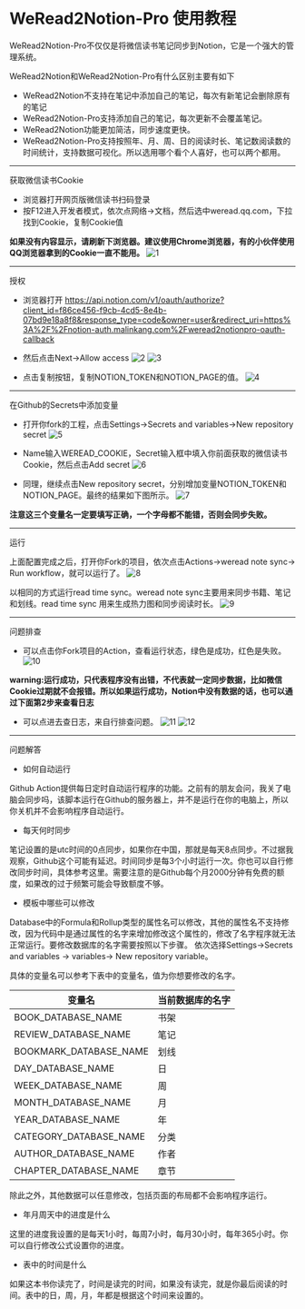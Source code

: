 # WeRead2Notion-Pro 使用教程

WeRead2Notion-Pro不仅仅是将微信读书笔记同步到Notion，它是一个强大的管理系统。

WeRead2Notion和WeRead2Notion-Pro有什么区别主要有如下

- WeRead2Notion不支持在笔记中添加自己的笔记，每次有新笔记会删除原有的笔记
- WeRead2Notion-Pro支持添加自己的笔记，每次更新不会覆盖笔记。
- WeRead2Notion功能更加简洁，同步速度更快。
- WeRead2Notion-Pro支持按照年、月、周、日的阅读时长、笔记数阅读数的时间统计，支持数据可视化。所以选用哪个看个人喜好，也可以两个都用。

---

获取微信读书Cookie

- 浏览器打开网页版微信读书扫码登录
- 按F12进入开发者模式，依次点网络->文档，然后选中weread.qq.com，下拉找到Cookie，复制Cookie值

**如果没有内容显示，请刷新下浏览器。建议使用Chrome浏览器，有的小伙伴使用QQ浏览器拿到的Cookie一直不能用。**
![1](https://wowpb.pages.dev/file/6bdfff4d68eea5282c5ca.jpg)

---

授权

- 浏览器打开 https://api.notion.com/v1/oauth/authorize?client_id=f86ce456-f9cb-4cd5-8e4b-07bd9e18a8f8&response_type=code&owner=user&redirect_uri=https%3A%2F%2Fnotion-auth.malinkang.com%2Fweread2notionpro-oauth-callback

- 然后点击Next->Allow access
![2](https://wowpb.pages.dev/file/7629cfb912360fdf4707e.png)
![3](https://wowpb.pages.dev/file/d4f5eb4aa59c5d1614e76.png)

- 点击复制按钮，复制NOTION_TOKEN和NOTION_PAGE的值。
![4](https://wowpb.pages.dev/file/4d7a82b48c6550346497a.jpg)

---

在Github的Secrets中添加变量

- 打开你fork的工程，点击Settings->Secrets and variables->New repository secret
![5](https://wowpb.pages.dev/file/1fc2f879fd57e68916737.jpg)

- Name输入WEREAD_COOKIE，Secret输入框中填入你前面获取的微信读书Cookie，然后点击Add secret
![6](https://wowpb.pages.dev/file/7507b053c07dd29ad4a50.jpg)

- 同理，继续点击New repository secret，分别增加变量NOTION_TOKEN和NOTION_PAGE。最终的结果如下图所示。
![7](https://wowpb.pages.dev/file/a07c95582863503f413c7.jpg)

**注意这三个变量名一定要填写正确，一个字母都不能错，否则会同步失败。**

---

运行

上面配置完成之后，打开你Fork的项目，依次点击Actions->weread note sync-> Run workflow，就可以运行了。
![8](https://wowpb.pages.dev/file/735c01764455fad643e65.jpg)

以相同的方式运行read time sync。weread note sync主要用来同步书籍、笔记和划线。read time sync 用来生成热力图和同步阅读时长。
![9](https://wowpb.pages.dev/file/85400e38828e07be5ae6d.jpg)

---

问题排查

- 可以点击你Fork项目的Action，查看运行状态，绿色是成功，红色是失败。
![10](https://wowpb.pages.dev/file/4dd9964e113d1562a9771.jpg)

**warning:运行成功，只代表程序没有出错，不代表就一定同步数据，比如微信Cookie过期就不会报错。所以如果运行成功，Notion中没有数据的话，也可以通过下面第2步来查看日志**

- 可以点进去查日志，来自行排查问题。
![11](https://wowpb.pages.dev/file/380a01c3769a5ed580342.jpg)
![12](https://wowpb.pages.dev/file/ec681fbc32a0582950e0d.jpg)

---

问题解答

- 如何自动运行

Github Action提供每日定时自动运行程序的功能。之前有的朋友会问，我关了电脑会同步吗，该脚本运行在Github的服务器上，并不是运行在你的电脑上，所以你关机并不会影响程序自动运行。

    
- 每天何时同步

笔记设置的是utc时间的0点同步，如果你在中国，那就是每天8点同步。不过据我观察，Github这个可能有延迟。时间同步是每3个小时运行一次。你也可以自行修改同步时间，具体参考这里。需要注意的是Github每个月2000分钟有免费的额度，如果改的过于频繁可能会导致额度不够。

    
- 模板中哪些可以修改

Database中的Formula和Rollup类型的属性名可以修改，其他的属性名不支持修改，因为代码中是通过属性的名字来增加修改这个属性的，修改了名字程序就无法正常运行。要修改数据库的名字需要按照以下步骤。 依次选择Settings->Secrets and variables -> variables-> New repository variable。


具体的变量名可以参考下表中的变量名，值为你想要修改的名字。

| 变量名                  | 当前数据库的名字 |
|-----------------------|--------------|
| BOOK_DATABASE_NAME    | 书架          |
| REVIEW_DATABASE_NAME  | 笔记          |
| BOOKMARK_DATABASE_NAME| 划线          |
| DAY_DATABASE_NAME     | 日            |
| WEEK_DATABASE_NAME    | 周            |
| MONTH_DATABASE_NAME   | 月            |
| YEAR_DATABASE_NAME    | 年            |
| CATEGORY_DATABASE_NAME| 分类          |
| AUTHOR_DATABASE_NAME  | 作者          |
| CHAPTER_DATABASE_NAME | 章节          |



除此之外，其他数据可以任意修改，包括页面的布局都不会影响程序运行。

- 年月周天中的进度是什么

这里的进度我设置的是每天1小时，每周7小时，每月30小时，每年365小时。你可以自行修改公式设置你的进度。


- 表中的时间是什么

如果这本书你读完了，时间是读完的时间，如果没有读完，就是你最后阅读的时间。表中的日，周，月，年都是根据这个时间来设置的。



